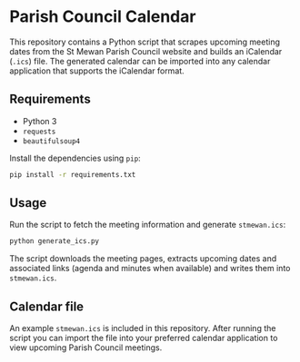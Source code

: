 # Parish Council Calendar

This repository contains a Python script that scrapes upcoming meeting dates from the St Mewan Parish Council website and builds an iCalendar (`.ics`) file. The generated calendar can be imported into any calendar application that supports the iCalendar format.

## Requirements

- Python 3
- `requests`
- `beautifulsoup4`

Install the dependencies using `pip`:

```bash
pip install -r requirements.txt
```

## Usage

Run the script to fetch the meeting information and generate `stmewan.ics`:

```bash
python generate_ics.py
```

The script downloads the meeting pages, extracts upcoming dates and associated links (agenda and minutes when available) and writes them into `stmewan.ics`.

## Calendar file

An example `stmewan.ics` is included in this repository. After running the script you can import the file into your preferred calendar application to view upcoming Parish Council meetings.

